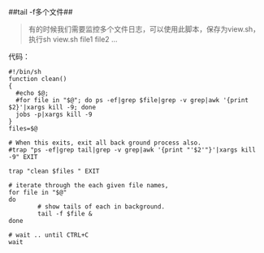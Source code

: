 ##tail -f多个文件##

> 有的时候我们需要监控多个文件日志，可以使用此脚本，保存为view.sh，执行sh view.sh file1 file2 ...

代码：

	#!/bin/sh                                                                                                                                                                          
	function clean()
	{
	  #echo $@;
	  #for file in "$@"; do ps -ef|grep $file|grep -v grep|awk '{print $2}'|xargs kill -9; done
	  jobs -p|xargs kill -9  
	}
	files=$@
	 
	# When this exits, exit all back ground process also.
	#trap "ps -ef|grep tail|grep -v grep|awk '{print "'$2'"}'|xargs kill -9" EXIT
	 
	trap "clean $files " EXIT
	 
	# iterate through the each given file names,
	for file in "$@"
	do
	        # show tails of each in background.
	        tail -f $file &
	done
	 
	# wait .. until CTRL+C
	wait

